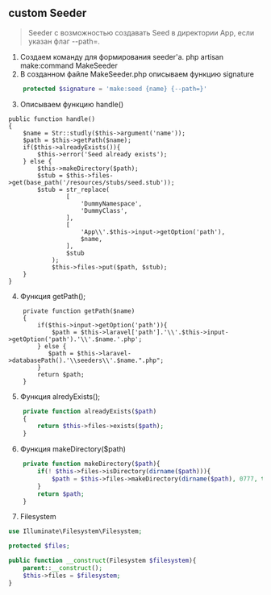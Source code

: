 ## custom Seeder
> Seeder c возможностью создавать Seed в директории App, если указан флаг --path=.
1. Создаем команду для формирования seeder'a. php artisan make:command MakeSeeder
2. В созданном файле MakeSeeder.php описываем функцию signature
```php
    protected $signature = 'make:seed {name} {--path=}'
```
3. Описываем функцию handle()
```
public function handle()
{
    $name = Str::studly($this->argument('name'));
    $path = $this->getPath($name);
    if($this->alreadyExists()){
        $this->error('Seed already exists');
    } else {
        $this->makeDirectory($path);
        $stub = $this->files->get(base_path('/resources/stubs/seed.stub'));
        $stub = str_replace(
                [
                    'DummyNamespace',
                    'DummyClass',
                ],
                [
                    'App\\'.$this->input->getOption('path'),
                    $name,
                ],
                $stub
            );
            $this->files->put($path, $stub);
    }
}
```
4. Функция getPath();
```
    private function getPath($name)
    {
        if($this->input->getOption('path')){
            $path = $this->laravel['path'].'\\'.$this->input->getOption('path').'\\'.$name.'.php';
        } else {
           $path = $this->laravel->databasePath().'\\seeders\\'.$name.".php";
        }
        return $path;
    }

```
5. Функция alredyExists();
```php
    private function alreadyExists($path)
    {
        return $this->files->exists($path);
    }
```
6. Функция makeDirectory($path)
```php
    private function makeDirectory($path){
        if(! $this->files->isDirectory(dirname($path))){
            $path = $this->files->makeDirectory(dirname($path), 0777, true, true);
        }
        return $path;
    }

```
7. Filesystem
```php
use Illuminate\Filesystem\Filesystem;

protected $files;

public function __construct(Filesystem $filesystem){
    parent::__construct();
    $this->files = $filesystem;
}
